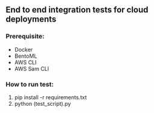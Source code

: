 ## End to end integration tests for cloud deployments


### Prerequisite:
* Docker
* BentoML
* AWS CLI
* AWS Sam CLI

### How to run test:
1. pip install -r requirements.txt
2. python (test_script).py







